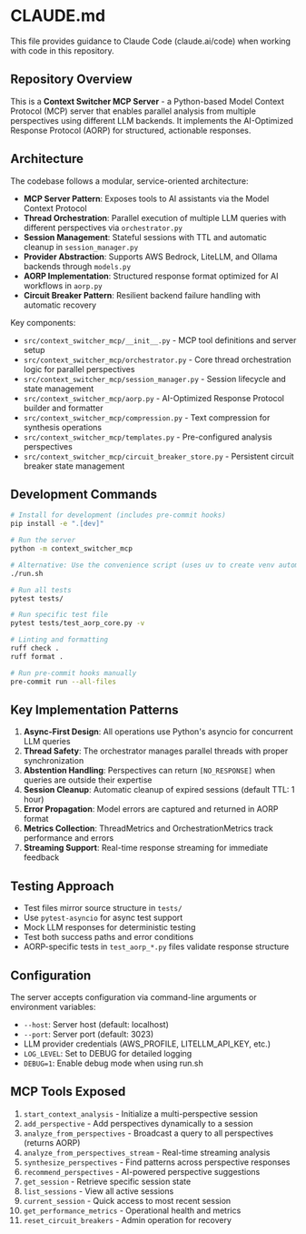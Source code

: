 # CLAUDE.md

This file provides guidance to Claude Code (claude.ai/code) when working with code in this repository.

## Repository Overview

This is a **Context Switcher MCP Server** - a Python-based Model Context Protocol (MCP) server that enables parallel analysis from multiple perspectives using different LLM backends. It implements the AI-Optimized Response Protocol (AORP) for structured, actionable responses.

## Architecture

The codebase follows a modular, service-oriented architecture:

- **MCP Server Pattern**: Exposes tools to AI assistants via the Model Context Protocol
- **Thread Orchestration**: Parallel execution of multiple LLM queries with different perspectives via `orchestrator.py`
- **Session Management**: Stateful sessions with TTL and automatic cleanup in `session_manager.py`
- **Provider Abstraction**: Supports AWS Bedrock, LiteLLM, and Ollama backends through `models.py`
- **AORP Implementation**: Structured response format optimized for AI workflows in `aorp.py`
- **Circuit Breaker Pattern**: Resilient backend failure handling with automatic recovery

Key components:
- `src/context_switcher_mcp/__init__.py` - MCP tool definitions and server setup
- `src/context_switcher_mcp/orchestrator.py` - Core thread orchestration logic for parallel perspectives
- `src/context_switcher_mcp/session_manager.py` - Session lifecycle and state management
- `src/context_switcher_mcp/aorp.py` - AI-Optimized Response Protocol builder and formatter
- `src/context_switcher_mcp/compression.py` - Text compression for synthesis operations
- `src/context_switcher_mcp/templates.py` - Pre-configured analysis perspectives
- `src/context_switcher_mcp/circuit_breaker_store.py` - Persistent circuit breaker state management

## Development Commands

```bash
# Install for development (includes pre-commit hooks)
pip install -e ".[dev]"

# Run the server
python -m context_switcher_mcp

# Alternative: Use the convenience script (uses uv to create venv automatically)
./run.sh

# Run all tests
pytest tests/

# Run specific test file
pytest tests/test_aorp_core.py -v

# Linting and formatting
ruff check .
ruff format .

# Run pre-commit hooks manually
pre-commit run --all-files
```

## Key Implementation Patterns

1. **Async-First Design**: All operations use Python's asyncio for concurrent LLM queries
2. **Thread Safety**: The orchestrator manages parallel threads with proper synchronization
3. **Abstention Handling**: Perspectives can return `[NO_RESPONSE]` when queries are outside their expertise
4. **Session Cleanup**: Automatic cleanup of expired sessions (default TTL: 1 hour)
5. **Error Propagation**: Model errors are captured and returned in AORP format
6. **Metrics Collection**: ThreadMetrics and OrchestrationMetrics track performance and errors
7. **Streaming Support**: Real-time response streaming for immediate feedback

## Testing Approach

- Test files mirror source structure in `tests/`
- Use `pytest-asyncio` for async test support
- Mock LLM responses for deterministic testing
- Test both success paths and error conditions
- AORP-specific tests in `test_aorp_*.py` files validate response structure

## Configuration

The server accepts configuration via command-line arguments or environment variables:
- `--host`: Server host (default: localhost)
- `--port`: Server port (default: 3023)
- LLM provider credentials (AWS_PROFILE, LITELLM_API_KEY, etc.)
- `LOG_LEVEL`: Set to DEBUG for detailed logging
- `DEBUG=1`: Enable debug mode when using run.sh

## MCP Tools Exposed

1. `start_context_analysis` - Initialize a multi-perspective session
2. `add_perspective` - Add perspectives dynamically to a session
3. `analyze_from_perspectives` - Broadcast a query to all perspectives (returns AORP)
4. `analyze_from_perspectives_stream` - Real-time streaming analysis
5. `synthesize_perspectives` - Find patterns across perspective responses
6. `recommend_perspectives` - AI-powered perspective suggestions
7. `get_session` - Retrieve specific session state
8. `list_sessions` - View all active sessions
9. `current_session` - Quick access to most recent session
10. `get_performance_metrics` - Operational health and metrics
11. `reset_circuit_breakers` - Admin operation for recovery
